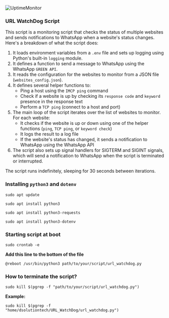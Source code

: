 ![UptimeMonitor](https://github.com/user-attachments/assets/8c9fbfd7-c37f-479f-aa4b-503ea61ab96a)
### URL WatchDog Script
This script is a monitoring script that checks the status of multiple websites and sends notifications to WhatsApp when a website's status changes. Here's a breakdown of what the script does:

1. It loads environment variables from a `.env` file and sets up logging using Python's built-in `logging` module.
2. It defines a function to send a message to WhatsApp using the WhatsApp `GREEN API`.
3. It reads the configuration for the websites to monitor from a JSON file (`websites_config.json`).
4. It defines several helper functions to:
	* Ping a host using the `IMCP ping` command
	* Check if a website is up by checking its `response code` and `keyword` presence in the response text
	* Perform a `TCP ping` (connect to a host and port)
5. The main loop of the script iterates over the list of websites to monitor. For each website:
	* It checks if the website is up or down using one of the helper functions (`ping`, `TCP ping`, or `keyword check`)
	* It logs the result to a log file
	* If the website's status has changed, it sends a notification to WhatsApp using the WhatsApp API
6. The script also sets up signal handlers for SIGTERM and SIGINT signals, which will send a notification to WhatsApp when the script is terminated or interrupted.

The script runs indefinitely, sleeping for 30 seconds between iterations.

### Installing `python3` and `dotenv`

`sudo apt update`

`sudo apt install python3`

`sudo apt install python3-requests`

`sudo apt install python3-dotenv`

### Starting script at boot
`sudo crontab -e`

**Add this line to the bottom of the file**

`@reboot /usr/bin/python3 path/to/your/script/url_watchdog.py`

### How to terminate the script?
`sudo kill $(pgrep -f "path/to/your/script/url_watchdog.py")`

**Example:**

`sudo kill $(pgrep -f "home/dsolutiontech/URL_WatchDog/url_watchdog.py")`
